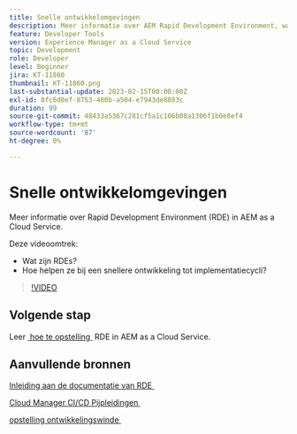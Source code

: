 ```yaml
---
title: Snelle ontwikkelomgevingen
description: Meer informatie over AEM Rapid Development Environment, wat zijn ze en hoe ze kunnen helpen bij een snellere ontwikkeling tot implementatiecycli.
feature: Developer Tools
version: Experience Manager as a Cloud Service
topic: Development
role: Developer
level: Beginner
jira: KT-11860
thumbnail: KT-11860.png
last-substantial-update: 2023-02-15T00:00:00Z
exl-id: 8fc6d0ef-8753-480b-a504-e7943de8883c
duration: 99
source-git-commit: 48433a5367c281cf5a1c106b08a1306f1b0e8ef4
workflow-type: tm+mt
source-wordcount: '87'
ht-degree: 0%

---
```


# Snelle ontwikkelomgevingen

Meer informatie over Rapid Development Environment (RDE) in AEM as a Cloud Service.

Deze videoomtrek:

- Wat zijn RDEs?
- Hoe helpen ze bij een snellere ontwikkeling tot implementatiecycli?

>[!VIDEO](https://video.tv.adobe.com/v/3453604?quality=12&learn=on&captions=dut)

## Volgende stap

Leer [&#x200B; hoe te opstelling &#x200B;](./how-to-setup.md) RDE in AEM as a Cloud Service.

## Aanvullende bronnen

[&#x200B; Inleiding aan de documentatie van RDE &#x200B;](https://experienceleague.adobe.com/docs/experience-manager-cloud-service/content/implementing/developing/rapid-development-environments.html?lang=nl-NL#introduction)

[&#x200B; Cloud Manager CI/CD Pijpleidingen &#x200B;](https://experienceleague.adobe.com/docs/experience-manager-cloud-service/content/implementing/using-cloud-manager/cicd-pipelines/introduction-ci-cd-pipelines.html?lang=nl-NL)

[&#x200B; opstelling ontwikkelingswinde &#x200B;](https://experienceleague.adobe.com/docs/experience-manager-learn/cloud-service/local-development-environment-set-up/development-tools.html?lang=nl-NL)
